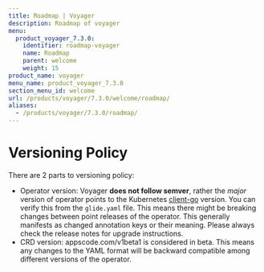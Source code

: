```yaml
---
title: Roadmap | Voyager
description: Roadmap of voyager
menu:
  product_voyager_7.3.0:
    identifier: roadmap-voyager
    name: Roadmap
    parent: welcome
    weight: 15
product_name: voyager
menu_name: product_voyager_7.3.0
section_menu_id: welcome
url: /products/voyager/7.3.0/welcome/roadmap/
aliases:
  - /products/voyager/7.3.0/roadmap/
---
```


# Versioning Policy

There are 2 parts to versioning policy:

 - Operator version: Voyager __does not follow semver__, rather the _major_ version of operator points to the
Kubernetes [client-go](https://github.com/kubernetes/client-go#branches-and-tags) version. You can verify this
from the `glide.yaml` file. This means there might be breaking changes between point releases of the operator.
This generally manifests as changed annotation keys or their meaning.
Please always check the release notes for upgrade instructions.
 - CRD version: appscode.com/v1beta1 is considered in beta. This means any changes to the YAML format will be backward
compatible among different versions of the operator.
